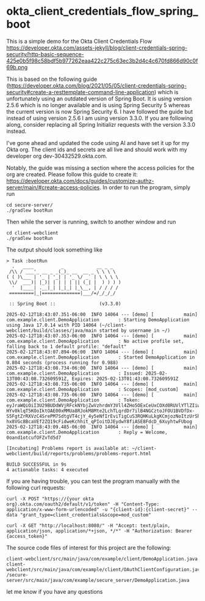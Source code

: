 # okta_client_credentials_flow_spring_boot

This is a simple demo for the Okta Client Credentials Flow https://developer.okta.com/assets-jekyll/blog/client-credentials-spring-security/http-basic-sequence-425e0b5f98c58bdf5b977262eaa422c275c63ec3b2d4c4c670fd866d90c0f69b.png

This is based on the following guide (https://developer.okta.com/blog/2021/05/05/client-credentials-spring-security#create-a-resttemplate-command-line-application) which is unfortunately using an outdated version of Spring Boot. It is using version 2.5.6 which is no longer available and is using Spring Security 5 whereas the current version is now Spring Security 6. I have followed the guide but instead of using version 2.5.6 I am using version 3.3.0. If you are following along, consider replacing all Spring Initializr requests with the version 3.3.0 instead.

I've gone ahead and updated the code using AI and have set it up for my Okta org. The client ids and secrets are all live and should work with my developer org dev-30432529.okta.com.

Notably, the guide was missing a section where the access policies for the org are created. Please follow this guide to create it: https://developer.okta.com/docs/guides/customize-authz-server/main/#create-access-policies. 
In order to run the program, simply run
```
cd secure-server/
./gradlew bootRun
```
Then while the server is running, switch to another window and run

```
cd client-webclient
./gradlew bootRun
```

The output should look something like

```
> Task :bootRun
  .   ____          _            __ _ _
 /\\ / ___'_ __ _ _(_)_ __  __ _ \ \ \ \
( ( )\___ | '_ | '_| | '_ \/ _` | \ \ \ \
 \\/  ___)| |_)| | | | | || (_| |  ) ) ) )
  '  |____| .__|_| |_|_| |_\__, | / / / /
 =========|_|==============|___/=/_/_/_/

 :: Spring Boot ::                (v3.3.0)

2025-02-12T18:43:07.351-06:00  INFO 14064 --- [demo] [           main] com.example.client.DemoApplication       : Starting DemoApplication using Java 17.0.14 with PID 14064 (~/client-webclient/build/classes/java/main started by username in ~/)
2025-02-12T18:43:07.353-06:00  INFO 14064 --- [demo] [           main] com.example.client.DemoApplication       : No active profile set, falling back to 1 default profile: "default"
2025-02-12T18:43:07.894-06:00  INFO 14064 --- [demo] [           main] com.example.client.DemoApplication       : Started DemoApplication in 0.804 seconds (process running for 0.988)
2025-02-12T18:43:08.734-06:00  INFO 14064 --- [demo] [           main] com.example.client.DemoApplication       : Issued: 2025-02-13T00:43:08.732609591Z, Expires: 2025-02-13T01:43:08.732609591Z
2025-02-12T18:43:08.735-06:00  INFO 14064 --- [demo] [           main] com.example.client.DemoApplication       : Scopes: [mod_custom]
2025-02-12T18:43:08.735-06:00  INFO 14064 --- [demo] [           main] com.example.client.DemoApplication       : Token: eyJraWQiOiI3U29BUDdWVjRFckNYbjZwVzhrdmY3Vll4ZHo5OExCeUxCOXd0RUVlYTlZIiwiYWxnIjoiUlMyNTYifQ.eyJ2ZXIiOjEsImp0aSI6IkFULjI4TXVDSVBhY3ZFUUZ4QmdEbTJfcUp1THllNUVidGZtclJKbDRKeEZYS0kiLCJpc3MiOiJodHRwczovL2Rldi0zMDQzMjUyOS5va3RhLmNvbS9vYXV0aDIvZGVmYXVsdCIsImF1ZCI6ImFwaTovL2RlZmF1bHQiLCJpYXQiOjE3Mzk0MDczODgsImV4cCI6MTczOTQxMDk4OCwiY2lkIjoiMG9hbmQxb3RjdWZPRlp2VGQ1ZDciLCJzY3AiOlsibW9kX2N1c3RvbSJdLCJzdWIiOiIwb2FuZDFvdGN1Zk9GWnZUZDVkNyJ9.ePwXEPteJxwUdvzT9QkTuTFz7u_aK7wn8Emgq11PR_QQPJ4gi0YUZEvNRRVfGNIGE2TPcg6G4MwJ2XyIXmD52a8oKUqRyhY2nIUyLi48KvWEN5YzJc-HYv0klqT5KOoIktOAE00xMMUa8RJokM8Mte2LchTLqrdDr7ilB4NGCztoJFOU1BVDfDx-S5FgtZrRXVzC4SrePM7SdtgVT4cjY_4y5eNfIrEviTigCuS3RQHKuLkgKCmjozNoItzUrShf1TyekfNSfDaTyNezQ-hx8VGc8BcaVEf2ZQ19cFidweKchhit_qPIoitDJEydwY8fiASE8FdcD_6XuyhtwFUbog
2025-02-12T18:43:09.485-06:00  INFO 14064 --- [demo] [           main] com.example.client.DemoApplication       : Reply = Welcome, 0oand1otcufOFZvTd5d7

[Incubating] Problems report is available at: ~/client-webclient/build/reports/problems/problems-report.html

BUILD SUCCESSFUL in 9s
4 actionable tasks: 4 executed
```

If you are having trouble, you can test the program manually with the following curl requests: 

`curl -X POST "https://{your okta org}.okta.com/oauth2/default/v1/token" -H "Content-Type: application/x-www-form-urlencoded" -u "{client-id}:{client-secret}" --data "grant_type=client_credentials&scope=mod_custom"`

`curl -X GET "http://localhost:8080/" -H "Accept: text/plain, application/json, application/*+json, */*" -H "Authorization: Bearer {access_token}"`

The source code files of interest for this project are the following:
```
client-webclient/src/main/java/com/example/client/DemoApplication.java
client-webclient/src/main/java/com/example/client/OAuthClientConfiguration.java
/secure-server/src/main/java/com/example/secure_server/DemoApplication.java
```

let me know if you have any questions
